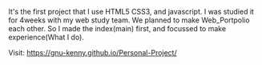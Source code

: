 It's the first project that I use HTML5 CSS3, and javascript.
I was studied it for 4weeks with my web study team.
We planned to make Web_Portpolio each other. So I made the 
index(main) first, and focussed to make experience(What I do).

Visit:
https://gnu-kenny.github.io/Personal-Project/
